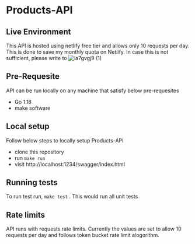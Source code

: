 # Products-API

## Live Environment
This API is hosted using netlify free tier and allows only 10 requests per day. This is done to save my monthly quota on Netlify. In case this is not sufficient, please write to ![ia7gvgj9 (1)](https://user-images.githubusercontent.com/4143476/169021982-177b203b-300b-4d9c-b54f-3610599c0c09.gif)


## Pre-Requesite

API can be run locally on any machine that satisfy below pre-requesites
- Go 1.18
- make software

## Local setup

Follow below steps to locally setup Products-API
- clone this repository
- run `make run`
- visit http://localhost:1234/swagger/index.html

## Running tests

To run test run, `make test` . This would run all unit tests 

## Rate limits

API runs with requests rate limits. Currently the values are set to allow 10 requests per day and follows token bucket rate limit alogorithm.

